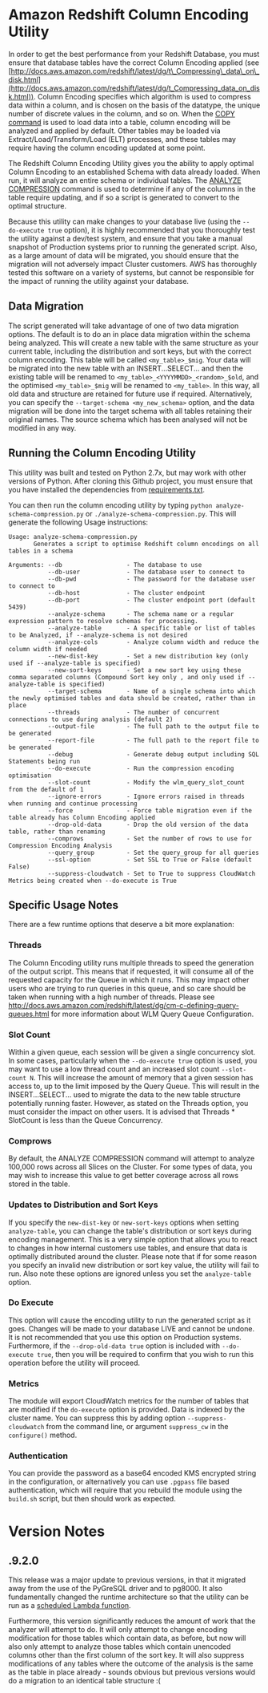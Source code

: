 # Amazon Redshift Column Encoding Utility

In order to get the best performance from your Redshift Database, you must ensure 
that database tables have the correct Column Encoding applied (see [http://docs.aws.amazon.com/redshift/latest/dg/t\_Compressing\_data\_on\_disk.html](http://docs.aws.amazon.com/redshift/latest/dg/t_Compressing_data_on_disk.html)). 
Column Encoding specifies which algorithm is used to compress data within a column, 
and is chosen on the basis of the datatype, the unique number of discrete values 
in the column, and so on. When the [COPY command](http://docs.aws.amazon.com/redshift/latest/dg/r_COPY.html)
is used to load data into a table, column encoding will be analyzed and applied by default. 
Other tables may be loaded via Extract/Load/Transform/Load (ELT) processes, and 
these tables may require having the column encoding updated at some point.

The Redshift Column Encoding Utility gives you the ability to apply optimal Column 
Encoding to an established Schema with data already loaded. When run, it will analyze 
an entire schema or individual tables. The [ANALYZE COMPRESSION](http://docs.aws.amazon.com/redshift/latest/dg/r_ANALYZE_COMPRESSION.html) 
command is used to determine if any of the columns in the table require updating, 
and if so a script is generated to convert to the optimal structure.

Because this utility can make changes to your database live (using the ```--do-execute true``` option), it is highly recommended that you thoroughly test the utility against a dev/test system, and ensure that you take a manual snapshot of Production systems prior to running the generated script. Also, as a large amount of data will be migrated, you should ensure that the migration will not adversely impact Cluster customers. AWS has thoroughly tested this software on a variety of systems, but cannot be responsible for the impact of running the utility against your database. 

## Data Migration

The script generated will take advantage of one of two data migration options. The default is to do an in place data migration within the schema being analyzed. This will create a new table with the same structure as your current table, including the distribution and sort keys, but with the correct column encoding. This table will be called ```<my_table>_$mig```. Your data will be migrated into the new table with an INSERT...SELECT... and then the existing table will be renamed to ```<my_table>_<YYYYMMDD>_<random>_$old```, and the optimised ```<my_table>_$mig``` will be renamed to ```<my_table>```. In this way, all old data and structure are retained for future use if required. Alternatively, you can specify the ```--target-schema <my_new_schema>``` option, and the data migration will be done into the target schema with all tables retaining their original names. The source schema which has been analysed will not be modified in any way.

## Running the Column Encoding Utility

This utility was built and tested on Python 2.7x, but may work with other versions of Python. After cloning this Github project, you must ensure that you have installed the dependencies from [requirements.txt](src/requirements.txt).
 
 You can then run the column encoding utility by typing ```python analyze-schema-compression.py``` or ```./analyze-schema-compression.py```. This will generate the following Usage instructions:

```
Usage: analyze-schema-compression.py
       Generates a script to optimise Redshift column encodings on all tables in a schema

Arguments: --db                  - The database to use
           --db-user             - The database user to connect to
           --db-pwd              - The password for the database user to connect to
           --db-host             - The cluster endpoint
           --db-port             - The cluster endpoint port (default 5439)
           --analyze-schema      - The schema name or a regular expression pattern to resolve schemas for processing.
           --analyze-table       - A specific table or list of tables to be Analyzed, if --analyze-schema is not desired
           --analyze-cols        - Analyze column width and reduce the column width if needed
           --new-dist-key        - Set a new distribution key (only used if --analyze-table is specified)
           --new-sort-keys       - Set a new sort key using these comma separated columns (Compound Sort key only , and only used if --analyze-table is specified)
           --target-schema       - Name of a single schema into which the newly optimised tables and data should be created, rather than in place
           --threads             - The number of concurrent connections to use during analysis (default 2)
           --output-file         - The full path to the output file to be generated
           --report-file         - The full path to the report file to be generated
           --debug               - Generate debug output including SQL Statements being run
           --do-execute          - Run the compression encoding optimisation
           --slot-count          - Modify the wlm_query_slot_count from the default of 1
           --ignore-errors       - Ignore errors raised in threads when running and continue processing
           --force               - Force table migration even if the table already has Column Encoding applied
           --drop-old-data       - Drop the old version of the data table, rather than renaming
           --comprows            - Set the number of rows to use for Compression Encoding Analysis
           --query_group         - Set the query_group for all queries
           --ssl-option          - Set SSL to True or False (default False)
           --suppress-cloudwatch - Set to True to suppress CloudWatch Metrics being created when --do-execute is True

```

## Specific Usage Notes

There are a few runtime options that deserve a bit more explanation:

### Threads

The Column Encoding utility runs multiple threads to speed the generation of the output script. This means that if requested, it will consume all of the requested capacity for the Queue in which it runs. This may impact other users who are trying to run queries in this queue, and so care should be taken when running with a high number of threads. Please see http://docs.aws.amazon.com/redshift/latest/dg/cm-c-defining-query-queues.html for more information about WLM Query Queue Configuration.

### Slot Count

Within a given queue, each session will be given a single concurrency slot. In some cases, particularly when the ```--do-execute true``` option is used, you may want to use a low thread count and an increased slot count ```--slot-count N```. This will increase the amount of memory that a given session has access to, up to the limit imposed by the Query Queue. This will result in the INSERT...SELECT... used to migrate the data to the new table structure potentially running faster. However, as stated on the Threads option, you must consider the impact on other users. It is advised that Threads * SlotCount is less than the Queue Concurrency.

### Comprows

By default, the ANALYZE COMPRESSION command will attempt to analyze 100,000 rows across all Slices on the Cluster. For some types of data, you may wish to increase this value to get better coverage across all rows stored in the table.

### Updates to Distribution and Sort Keys

If you specify the `new-dist-key` or `new-sort-keys` options when setting `analyze-table`, you can change the table's distribution or sort keys during encoding management. This is a very simple option that allows you to react to changes in how internal customers use tables, and ensure that data is optimally distributed around the cluster. Please note that if for some reason you specify an invalid new distribution or sort key value, the utility will fail to run. Also note these options are ignored unless you set the `analyze-table` option.

### Do Execute

This option will cause the encoding utility to run the generated script as it goes. Changes will be made to your database LIVE and cannot be undone. It is not recommended that you use this option on Production systems. Furthermore, if the ```--drop-old-data true``` option is included with ```--do-execute true```, then you will be required to confirm that you wish to run this operation before the utility will proceed.

### Metrics

The module will export CloudWatch metrics for the number of tables that are modified if the `do-execute` option is provided. Data is indexed by the cluster name. You can suppress this by adding option `--suppress-cloudwatch` from the command line, or argument `suppress_cw` in the `configure()` method.

### Authentication

You can provide the password as a base64 encoded KMS encrypted string in the configuration, or alternatively you can use `.pgpass` file based authentication, which will require that you rebuild the module using the `build.sh` script, but then should work as expected.

# Version Notes

## .9.2.0

This release was a major update to previous versions, in that it migrated away from the use of the PyGreSQL driver and to pg8000. It also fundamentally changed the runtime architecture so that the utility can be run as a [scheduled Lambda function](https://github.com/awslabs/amazon-redshift-utils/tree/master/src/LambdaRunner).

Furthermore, this version significantly reduces the amount of work that the analyzer will attempt to do. It will only attempt to change encoding modification for those tables which contain data, as before, but now will also only attempt to analyze those tables which contain unencoded columns other than the first column of the sort key. It will also suppress modifications of any tables where the outcome of the analysis is the same as the table in place already - sounds obvious but previous versions would do a migration to an identical table structure :(